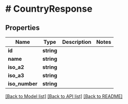# # CountryResponse

## Properties

Name | Type | Description | Notes
------------ | ------------- | ------------- | -------------
**id** | **string** |  |
**name** | **string** |  |
**iso_a2** | **string** |  |
**iso_a3** | **string** |  |
**iso_number** | **string** |  |

[[Back to Model list]](../../README.md#models) [[Back to API list]](../../README.md#endpoints) [[Back to README]](../../README.md)
